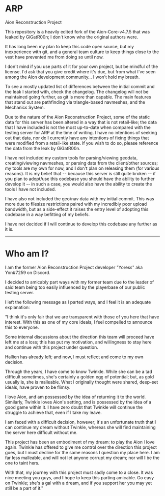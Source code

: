 # ARP
Aion Reconstruction Project

This repository is a heavily edited fork of the Aion-Core-v4.7.5 that was leaked by GiGatR00n; I don't know who the original authors were.

It has long been my plan to keep this code open source, but my inexperience with git, and a general team culture to keep things close to the vest have prevented me from doing so until now.

I don't mind if you use parts of it for your own project, but be mindful of the license. I'd ask that you give credit where it's due, but from what I've seen among the Aion development community... I won't hold my breath.

To see a mostly updated list of differences between the initial commit and the leak I started with, check the changelog. The changelog will not be maintained going further, as git is more than capable. The main features that stand out are pathfinding via triangle-based navmeshes, and the Mechanics System.

Due to the nature of the Aion Reconstruction Project, some of the static data for this server has been altered in a way that is not retail-like; the data that I have included is not the most up-to-date when compared with the testing server for ARP at the time of writing. I have no intentions of seeking out that data, nor do I currently have any intentions of fixing things that were modified from a retail-like state. If you wish to do so, please reference the data from the leak by GiGatR00n.

I have not included my custom tools for parsing/viewing geodata, creating/viewing navmeshes, or parsing data from the client/other sources; my tools are my own for now, and I don't plan on releasing them (for various reasons). It is my belief that -- because this server is still quite broken -- if you plan to adopt/use this codebase you should have the ability to further develop it -- in such a case, you would also have the ability to create the tools I have not included.

I have also not included the geo/nav data with my initial commit. This was more due to filesize restrictions paired with my incredibly poor upload bandwidth, but as a side-effect it raises the entry level of adopting this codebase in a way befitting of my beliefs.

I have not decided if I will continue to develop this codebase any further as it is.

_______________________________________________________________________________________
# Who am I?
I am the former Aion Reconstruction Project developer "Yoress" aka Yon#7259 on Discord.

I decided to amicably part ways with my former team due to the leader of said team being too easily influenced by the playerbase of our public testing server.

I left the following message as I parted ways, and I feel it is an adequate explanation:

"I think it's only fair that we are transparent with those of you here that have interest. With this as one of my core ideals, I feel compelled to announce this to everyone.

Some internal discussions about the direction this team will proceed have left me at a loss; this has put my motivation, and willingness to stay here and continue with this project under question.

Hallien has already left; and now, I must reflect and come to my own decision.

Through the years, I have come to know Twinkle. While she can be a tad difficult sometimes, she's certainly a golden egg of potential; but, as gold usually is, she is malleable. What I originally thought were shared, deep-set ideals, have proven to be flimsy.

I love Aion, and am possessed by the idea of returning it to the world. Similarly, Twinkle loves Aion's setting, and is possessed by the idea of a good game within it. I have zero doubt that Twinkle will continue the struggle to achieve that, even if I take my leave.

I am faced with a difficult decision, however; it's an unfortunate truth that I can continue my dream without Twinkle, whereas she will find maintaining the server here difficult without me.

This project has been an embodiment of my dream: to play the Aion I love again. Twinkle has offered to give me control over the direction this project goes, but I must decline for the same reasons I question my place here. I am far less malleable, and will not let anyone corrupt my dream; nor will I be the one to taint hers.

With that, my journey with this project must sadly come to a close. It was nice meeting you guys, and I hope to keep this parting amicable. Go easy on Twinkle; she's a gal with a dream, and if you support her you may yet still be a part of it."

